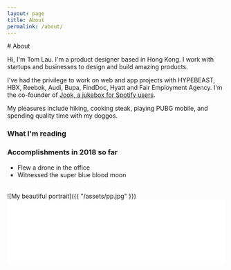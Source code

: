 ```yaml
---
layout: page
title: About
permalink: /about/
---
```


<div class="col-wrapper about">
<div class="col col-3" markdown="1">
# About

Hi, I'm Tom Lau. I'm a product designer based in Hong Kong. I work with startups and businesses to design and build amazing products.

I've had the privilege to work on web and app projects with HYPEBEAST, HBX, Reebok, Audi, Bupa, FindDoc, Hyatt and Fair Employment Agency. I'm the co-founder of [Jook, a jukebox for Spotify users](http://jookapp.com). 

My pleasures include hiking, cooking steak, playing PUBG mobile, and spending quality time with my doggos. 

### What I'm reading
<script src="https://www.goodreads.com/review/custom_widget/53473424.What%20I'm%20reading?cover_position=left&cover_size=small&num_books=5&order=a&shelf=currently-reading&show_author=0&show_cover=0&show_rating=0&show_review=0&show_tags=0&show_title=1&sort=date_added&widget_bg_color=FFFFFF&widget_bg_transparent=&widget_border_width=1&widget_id=1524583101&widget_text_color=000000&widget_title_size=medium&widget_width=medium" type="text/javascript" charset="utf-8"></script>

### Accomplishments in 2018 so far
- Flew a drone in the office
- Witnessed the super blue blood moon

</div>

<div class="col col-3" markdown="1" style="margin-top: 32px;">
![My beautiful portrait]({{ "/assets/pp.jpg" }})
</div>

</div>

<!-- LightWidget WIDGET --><script src="//lightwidget.com/widgets/lightwidget.js"></script><iframe src="//lightwidget.com/widgets/ebe268c732945c9faf0ee9b5487f2d31.html" scrolling="no" allowtransparency="true" class="lightwidget-widget" style="width: 100%; border: 0; overflow: hidden;"></iframe>
